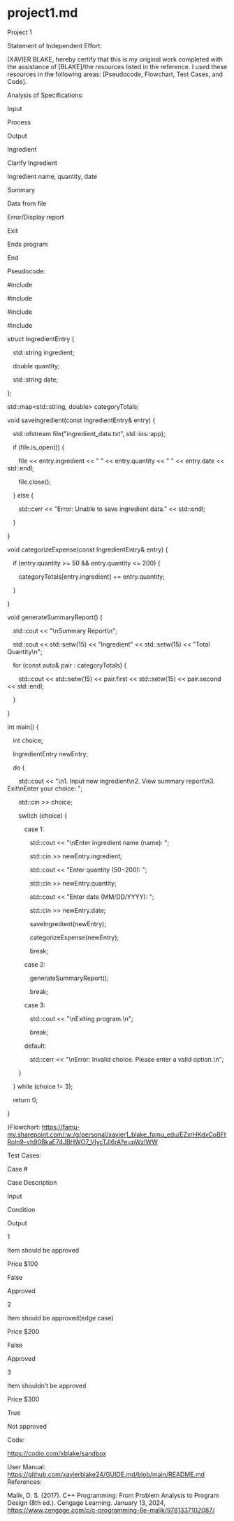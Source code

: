 # project1.md
Project 1  

 

Statement of Independent Effort: 

[XAVIER BLAKE, hereby certify that this is my original work completed with the assistance of [BLAKE]/the resources listed in the reference. I used these resources in the following areas: [Pseudocode, Flowchart, Test Cases, and Code]. 

 

 

 

Analysis of Specifications: 

Input 

Process 

Output 

Ingredient 

Clarify Ingredient 

Ingredient name, quantity, date 

Summary 

Data from file 

Error/Display report 

Exit 

Ends program 

End 

 

 

 

 

 

Pseudocode: 

#include <iostream> 

#include <fstream> 

#include <iomanip> 

#include <map> 

 

struct IngredientEntry { 

    std::string ingredient; 

    double quantity; 

    std::string date; 

}; 

 

std::map<std::string, double> categoryTotals; 

 

void saveIngredient(const IngredientEntry& entry) { 

    std::ofstream file("ingredient_data.txt", std::ios::app); 

 

    if (file.is_open()) { 

        file << entry.ingredient << " " << entry.quantity << " " << entry.date << std::endl; 

        file.close(); 

    } else { 

        std::cerr << "Error: Unable to save ingredient data." << std::endl; 

    } 

} 

 

void categorizeExpense(const IngredientEntry& entry) { 

    if (entry.quantity >= 50 && entry.quantity <= 200) { 

        categoryTotals[entry.ingredient] += entry.quantity; 

    } 

} 

 

void generateSummaryReport() { 

    std::cout << "\nSummary Report\n"; 

    std::cout << std::setw(15) << "Ingredient" << std::setw(15) << "Total Quantity\n"; 

    for (const auto& pair : categoryTotals) { 

        std::cout << std::setw(15) << pair.first << std::setw(15) << pair.second << std::endl; 

    } 

} 

 

int main() { 

    int choice; 

    IngredientEntry newEntry; 

 

    do { 

        std::cout << "\n1. Input new ingredient\n2. View summary report\n3. Exit\nEnter your choice: "; 

        std::cin >> choice; 

 

        switch (choice) { 

            case 1: 

                std::cout << "\nEnter ingredient name (name): "; 

                std::cin >> newEntry.ingredient; 

 

                std::cout << "Enter quantity ($50-$200): "; 

                std::cin >> newEntry.quantity; 

 

                std::cout << "Enter date (MM/DD/YYYY): "; 

                std::cin >> newEntry.date; 

 

                saveIngredient(newEntry); 

                categorizeExpense(newEntry); 

                break; 

 

            case 2: 

                generateSummaryReport(); 

                break; 

 

            case 3: 

                std::cout << "\nExiting program.\n"; 

                break; 

 

            default: 

                std::cerr << "\nError: Invalid choice. Please enter a valid option.\n"; 

        } 

    } while (choice != 3); 

 

    return 0; 

} 

 

 

}Flowchart: 
https://famu-my.sharepoint.com/:w:/g/personal/xavier1_blake_famu_edu/EZxrHKdxCoBFtRoln9-vh90BkaE74JBHWO7_VIycTJl6rA?e=pWzlWW
 

Test Cases: 

Case # 

Case Description 

Input 

Condition 

Output 

1 

Item should be approved 

Price $100 

False 

Approved 

2 

Item should be approved(edge case) 

Price $200 

False 

Approved 

3 

Item shouldn’t be approved 

Price $300 

True 

Not approved 

Code: 

https://codio.com/xblake/sandbox 

User Manual: 
https://github.com/xavierblake24/GUIDE.md/blob/main/README.md
References: 

Malik, D. S. (2017). C++ Programming: From Problem Analysis to Program Design (8th ed.). Cengage Learning. January 13, 2024, https://www.cengage.com/c/c-programming-8e-malik/9781337102087/ 

 

 
